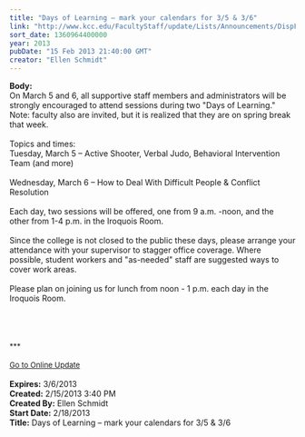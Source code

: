 ```yaml
---
title: "Days of Learning – mark your calendars for 3/5 & 3/6"
link: "http://www.kcc.edu/FacultyStaff/update/Lists/Announcements/DispForm.aspx?ID=997"
sort_date: 1360964400000
year: 2013
pubDate: "15 Feb 2013 21:40:00 GMT"
creator: "Ellen Schmidt"
---
```


<div><b>Body:</b> <div class="ExternalClassE2014FBDC66743B29F5A1D27E9E9014D"><div>On March 5 and 6, all supportive staff members and administrators will be strongly encouraged to attend sessions during two &quot;Days of Learning.&quot;<br /></div>
<div>Note: faculty also are invited, but it is realized that they are on spring break that week.</div>
<div><br />Topics and times: </div>
<div>Tuesday, March 5 – Active Shooter, Verbal Judo, Behavioral Intervention Team (and more)</div>
<div><br />Wednesday, March 6 – How to Deal With Difficult People &amp; Conflict Resolution</div>
<div> </div>
<div>Each day, two sessions will be offered, one from 9 a.m. -noon, and the other from 1-4 p.m. in the Iroquois Room.  </div>
<div> </div>
<div>Since the college is not closed to the public these days, please arrange your attendance with your supervisor to stagger office coverage. Where possible, student workers and &quot;as-needed&quot; staff are suggested ways to cover work areas.</div>
<div> </div>
<div>Please plan on joining us for lunch from noon - 1 p.m. each day in the Iroquois Room.</div>
<div> </div>
<div><br />
<div><font size="2"></font> </div>
<div><font size="2"></font> </div>
<div><font size="2">***</font></div>
<div><font size="2"></font> </div>
<div><font size="2"><a href="/FacultyStaff/update/Pages/dailyupdate.aspx">Go to Online Update</a></font><font size="2"></font></div>
<div><font size="2"></font> </div></div></div></div>
<div><b>Expires:</b> 3/6/2013</div>
<div><b>Created:</b> 2/15/2013 3:40 PM</div>
<div><b>Created By:</b> Ellen Schmidt</div>
<div><b>Start Date:</b> 2/18/2013</div>
<div><b>Title:</b> Days of Learning – mark your calendars for 3/5 &amp; 3/6</div>
